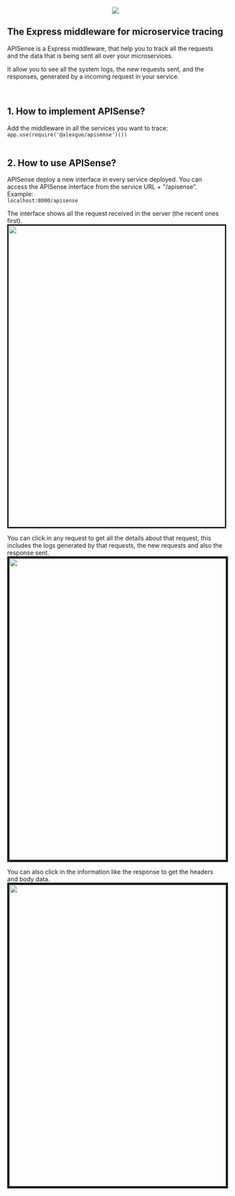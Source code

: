 <p align="center">
    <img src="https://i.imgur.com/yeM70JU.png">
    <h2>The Express middleware for microservice tracing</h2>
</p>

<p>
  APISense is a Express middleware, that help you to track all the requests and the data that is being sent all over your microservices.
  
  It allow you to see all the system logs, the new requests sent, and the responses, generated by a incoming request in your service.
</p>
<br>

<h2>1. How to implement APISense?</h2>
Add the middleware in all the services you want to trace:
<code>
app.use(require('@alexgue/apisense')())
</code>



<br>
<h2>2. How to use APISense?</h2>
APISense deploy a new interface in every service deployed. You can access the APISense interface from the service URL + "/apisense".
Example:
<code>
localhost:8000/apisense
</code>

The interface shows all the request received in the server (the recent ones first).
<img width="700" src="https://i.imgur.com/CwLzKBS.png" border="3px">


You can click in any request to get all the details about that request, this includes the logs generated by that requests, the new requests and also the response sent.
<img border="5" width="700" src="https://i.imgur.com/GNpy17v.png">




You can also click in the information like the response to get the headers and body data.
<img border="5" width="700" src="https://i.imgur.com/gcPCPzj.png">

